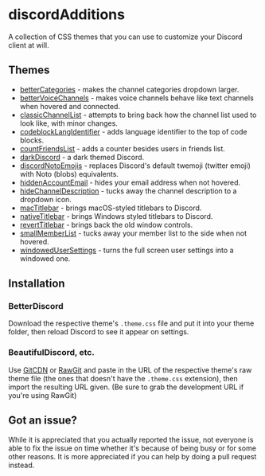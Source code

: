 # discordAdditions

A collection of CSS themes that you can use to customize your Discord client at will.

## Themes

- [betterCategories](https://github.com/intrnl/discordAdditions/tree/master/betterCategories) - makes the channel categories dropdown larger.
- [betterVoiceChannels](https://github.com/intrnl/discordAdditions/tree/master/betterVoiceChannels) - makes voice channels behave like text channels when hovered and connected.
- [classicChannelList](https://github.com/intrnl/discordAdditions/tree/master/classicChannelList) - attempts to bring back how the channel list used to look like, with minor changes.
- [codeblockLangIdentifier](https://github.com/intrnl/discordAdditions/tree/master/codeblockLangIdentifier) - adds language identifier to the top of code blocks.
- [countFriendsList](https://github.com/intrnl/discordAdditions/tree/master/countFriendsList) - adds a counter besides users in friends list.
- [darkDiscord](https://github.com/intrnl/discordAdditions/tree/master/darkDiscord) - a dark themed Discord.
- [discordNotoEmojis](https://github.com/intrnl/discordAdditions/tree/master/discordNotoEmojis) - replaces Discord's default twemoji (twitter emoji) with Noto (blobs) equivalents.
- [hiddenAccountEmail](https://github.com/intrnl/discordAdditions/tree/master/hiddenAccountEmail) - hides your email address when not hovered.
- [hideChannelDescription](https://github.com/intrnl/discordAdditions/tree/master/hideChannelDescription) - tucks away the channel description to a dropdown icon.
- [macTitlebar](https://github.com/intrnl/discordAdditions/tree/master/macTitlebar) - brings macOS-styled titlebars to Discord.
- [nativeTitlebar](https://github.com/intrnl/discordAdditions/tree/master/nativeTitlebar) - brings Windows styled titlebars to Discord.
- [revertTitlebar](https://github.com/intrnl/discordAdditions/tree/master/revertTitlebar) - brings back the old window controls.
- [smallMemberList](https://github.com/intrnl/discordAdditions/tree/master/smallMemberList) - tucks away your member list to the side when not hovered.
- [windowedUserSettings](https://github.com/intrnl/discordAdditions/tree/master/windowedUserSettings) - turns the full screen user settings into a windowed one.

## Installation

### BetterDiscord
Download the respective theme's `.theme.css` file and put it into your theme folder, then reload Discord to see it appear on settings.

### BeautifulDiscord, etc.
Use [GitCDN](https://gitcdn.xyz) or [RawGit](https://rawgit.com) and paste in the URL of the respective theme's raw theme file (the ones that doesn't have the `.theme.css` extension), then import the resulting URL given. (Be sure to grab the development URL if you're using RawGit)

## Got an issue?

While it is appreciated that you actually reported the issue, not everyone is able to fix the issue on time whether it's because of being busy or for some other reasons. It is more appreciated if you can help by doing a pull request instead.
